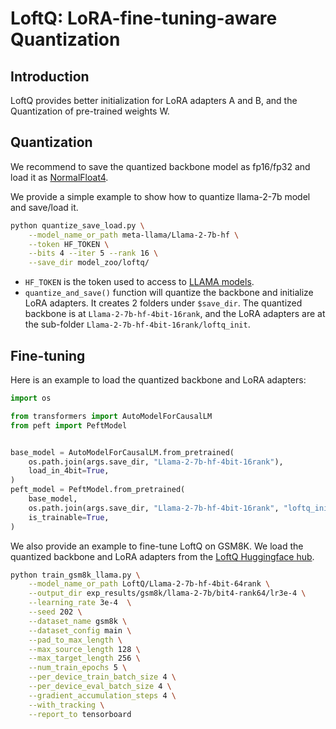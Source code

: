 # LoftQ: LoRA-fine-tuning-aware Quantization

## Introduction

LoftQ provides better initialization for LoRA adapters A and B, 
and the Quantization of pre-trained weights W.

## Quantization
We recommend to save the quantized backbone model as fp16/fp32 
and load it as [NormalFloat4](https://arxiv.org/abs/2305.14314).

We provide a simple example to show how to quantize llama-2-7b model and save/load it.

```sh
python quantize_save_load.py \
    --model_name_or_path meta-llama/Llama-2-7b-hf \
    --token HF_TOKEN \
    --bits 4 --iter 5 --rank 16 \
    --save_dir model_zoo/loftq/
```

- `HF_TOKEN` is the token used to access to [LLAMA models](https://huggingface.co/meta-llama).
- `quantize_and_save()` function will quantize the backbone and initialize LoRA adapters. 
It creates 2 folders under `$save_dir`. The quantized backbone is at `Llama-2-7b-hf-4bit-16rank`,
and the LoRA adapters are at the sub-folder `Llama-2-7b-hf-4bit-16rank/loftq_init`.

## Fine-tuning

Here is an example to load the quantized backbone and LoRA adapters:

```python
import os

from transformers import AutoModelForCausalLM
from peft import PeftModel


base_model = AutoModelForCausalLM.from_pretrained(
    os.path.join(args.save_dir, "Llama-2-7b-hf-4bit-16rank"), 
    load_in_4bit=True,
)
peft_model = PeftModel.from_pretrained(
    base_model,
    os.path.join(args.save_dir, "Llama-2-7b-hf-4bit-16rank", "loftq_init"),
    is_trainable=True,
)
```

We also provide an example to fine-tune LoftQ on GSM8K. 
We load the quantized backbone and LoRA adapters from the [LoftQ Huggingface hub](https://huggingface.co/LoftQ).

```sh
python train_gsm8k_llama.py \
    --model_name_or_path LoftQ/Llama-2-7b-hf-4bit-64rank \
    --output_dir exp_results/gsm8k/llama-2-7b/bit4-rank64/lr3e-4 \
    --learning_rate 3e-4  \
    --seed 202 \
    --dataset_name gsm8k \
    --dataset_config main \
    --pad_to_max_length \
    --max_source_length 128 \
    --max_target_length 256 \
    --num_train_epochs 5 \
    --per_device_train_batch_size 4 \
    --per_device_eval_batch_size 4 \
    --gradient_accumulation_steps 4 \
    --with_tracking \
    --report_to tensorboard
```
